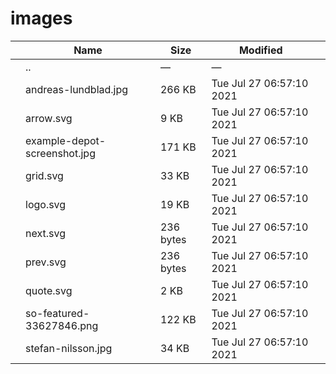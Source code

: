images
======

<table><thead><tr class="header"><th></th><th>Name</th><th>Size</th><th>Modified</th><th></th></tr></thead><tbody><tr class="odd"><td></td><td><span class="goup">..</span></td><td>—</td><td>—</td><td></td></tr><tr class="even"><td></td><td><span class="name">andreas-lundblad.jpg</span></td><td>266 KB</td><td>Tue Jul 27 06:57:10 2021</td><td></td></tr><tr class="odd"><td></td><td><span class="name">arrow.svg</span></td><td>9 KB</td><td>Tue Jul 27 06:57:10 2021</td><td></td></tr><tr class="even"><td></td><td><span class="name">example-depot-screenshot.jpg</span></td><td>171 KB</td><td>Tue Jul 27 06:57:10 2021</td><td></td></tr><tr class="odd"><td></td><td><span class="name">grid.svg</span></td><td>33 KB</td><td>Tue Jul 27 06:57:10 2021</td><td></td></tr><tr class="even"><td></td><td><span class="name">logo.svg</span></td><td>19 KB</td><td>Tue Jul 27 06:57:10 2021</td><td></td></tr><tr class="odd"><td></td><td><span class="name">next.svg</span></td><td>236 bytes</td><td>Tue Jul 27 06:57:10 2021</td><td></td></tr><tr class="even"><td></td><td><span class="name">prev.svg</span></td><td>236 bytes</td><td>Tue Jul 27 06:57:10 2021</td><td></td></tr><tr class="odd"><td></td><td><span class="name">quote.svg</span></td><td>2 KB</td><td>Tue Jul 27 06:57:10 2021</td><td></td></tr><tr class="even"><td></td><td><span class="name">so-featured-33627846.png</span></td><td>122 KB</td><td>Tue Jul 27 06:57:10 2021</td><td></td></tr><tr class="odd"><td></td><td><span class="name">stefan-nilsson.jpg</span></td><td>34 KB</td><td>Tue Jul 27 06:57:10 2021</td><td></td></tr></tbody></table>
